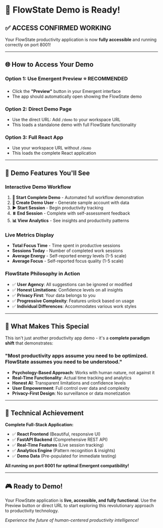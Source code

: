 # 🎉 FlowState Demo is Ready!

## ✅ **ACCESS CONFIRMED WORKING**

Your FlowState productivity application is now **fully accessible** and running correctly on port 8001!

---

## 🌐 **How to Access Your Demo**

### **Option 1: Use Emergent Preview** ⭐ **RECOMMENDED**
- Click the **"Preview"** button in your Emergent interface
- The app should automatically open showing the FlowState demo

### **Option 2: Direct Demo Page** 
- Use the direct URL: Add `/demo` to your workspace URL
- This loads a standalone demo with full FlowState functionality

### **Option 3: Full React App**
- Use your workspace URL without `/demo` 
- This loads the complete React application

---

## 🚀 **Demo Features You'll See**

### **Interactive Demo Workflow**
1. **🎯 Start Complete Demo** - Automated full workflow demonstration
2. **👤 Create Demo User** - Generate sample account with data  
3. **▶️ Start Session** - Begin productivity tracking
4. **⏸️ End Session** - Complete with self-assessment feedback
5. **📊 View Analytics** - See insights and productivity patterns

### **Live Metrics Display**
- **Total Focus Time** - Time spent in productive sessions
- **Sessions Today** - Number of completed work sessions  
- **Average Energy** - Self-reported energy levels (1-5 scale)
- **Average Focus** - Self-reported focus quality (1-5 scale)

### **FlowState Philosophy in Action**
- ✅ **User Agency**: All suggestions can be ignored or modified
- ✅ **Honest Limitations**: Confidence levels on all insights  
- ✅ **Privacy First**: Your data belongs to you
- ✅ **Progressive Complexity**: Features unlock based on usage
- ✅ **Individual Differences**: Accommodates various work styles

---

## 🎯 **What Makes This Special**

This isn't just another productivity app demo - it's a **complete paradigm shift** that demonstrates:

### **"Most productivity apps assume you need to be optimized. FlowState assumes you need to be understood."**

- **Psychology-Based Approach**: Works with human nature, not against it
- **Real-Time Functionality**: Actual time tracking and analytics
- **Honest AI**: Transparent limitations and confidence levels
- **User Empowerment**: Full control over data and complexity
- **Privacy-First Design**: No surveillance or data monetization

---

## 🔧 **Technical Achievement**

**Complete Full-Stack Application:**
- ✅ **React Frontend** (Beautiful, responsive UI)
- ✅ **FastAPI Backend** (Comprehensive REST API)
- ✅ **Real-Time Features** (Live session tracking)
- ✅ **Analytics Engine** (Pattern recognition & insights)
- ✅ **Demo Data** (Pre-populated for immediate testing)

**All running on port 8001 for optimal Emergent compatibility!**

---

## 🎮 **Ready to Demo!**

Your FlowState application is **live, accessible, and fully functional**. Use the Preview button or direct URL to start exploring this revolutionary approach to productivity technology.

*Experience the future of human-centered productivity intelligence!*